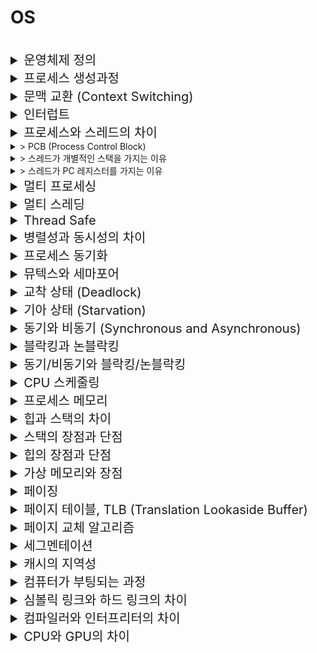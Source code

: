 # OS

<br>

<details>
<summary style="font-size:20px">운영체제 정의</summary>
<div markdown="1">

* 하드웨어(CPU, 메모리, 디스크 등)를 관리
* `응용 프로그램과 하드웨어 사이에서 인터페이스 역할`을 하는 시스템 소프트웨어
* 시스템의 자원과 동작을 관리하는 소프트웨어
* 프로세스, 저장장치, 네트워킹, 사용자, 하드웨어 관리

</div>
</details>


<details>
<summary style="font-size:20px">프로세스 생성과정</summary>
<div markdown="1">

* 프로세스 관리 정보를 갖는 `Process Control Block를 생성`하고 프로그램의 코드를 읽어 들여 `코드 영역`을 메모리에 할당
* 초기화된 전역 변수 및 static 변수인 `데이터 영역`을 메모리에 할당
* `힙과 스택의 초기 메모리 주소를 초기화`
* `Queue에서 프로세스가 등록`되고 운영체제가 CPU를 할당하기를 대기

</div>
</details>


<details>
<summary style="font-size:20px">문맥 교환 (Context Switching)</summary>
<div markdown="1">

* 실행 중이던 프로세스를 중단하고 다른 프로세스를 실행할 때 발생
* 프로세스 사이에서 `CPU 제어권`이 이동되는 것
* 문맥: CPU에서 프로세스를 실행하는데 필요한 프로세스의 정보, 각 프로세스의 `PCB`에 저장
* 과정
  1. 실행 중이던 프로세스의`상태(문맥)를 PCB에 보관`<br>
  2. 새로운 프로세스의 `PCB에서 문맥(Context)을 복원`해 레지스터에 적재<br>
  3. 새로운 프로세스 실행

</div>
</details>


<details>
<summary style="font-size:20px">인터럽트</summary>
<div markdown="1">

* 프로그램을 실행하는 도중에 예기치 않은 상황이 발생할 경우 `현재 실행 중인 작업을 즉시 중단`하고, `발생된 상황을 우선 처리`한 후 `실행 중이던 작업으로 복귀`하여 계속 처리하는 것
* 문맥 교환을 구현할 때 `Timer Interrupt`를 통해서 제어권을 커널이 가져올 수 있도록 활용

</div>
</details>


<details>
<summary style="font-size:20px">프로세스와 스레드의 차이</summary>
<div markdown="1">

* 프로세스는 `실행중인 프로그램`으로 OS로부터 자원을 할당받아 실행, `코드/데이터/스택/힙` 메모리 영역을 가짐
* `프로세스의 독립적인 실행 단위`로 프로세스로부터 자원을 할당받아 실행, 프로세스의 코드/데이터/힙 메모리 영역을 공유하고 `개별적인 스택`을 가짐

</div>
</details>

<details>
<summary> > PCB (Process Control Block)</summary>
<div markdown="1">

* `프로세스 관리 정보`를 저장하는 커널의 자료구조 (Data 영역에 존재)
* Process 상태, PC(다음에 수행할 명령어의 주소), CPU 레지스터, CPU 스케줄링 정보, 메모리 관리 정보 등을 저장
* `문맥 교환` 시에 진행 사항을 PCB에 저장하고 CPU 반환 -> CPU를 할당받으면 PCB에 저장되어 있는 내용을 불러와 이전에 종료되었던 시점부터 다시 수행

</div>
</details>


<details>
<summary> > 스레드가 개별적인 스택을 가지는 이유</summary>
<div markdown="1">

* 스택에는 함수 호출 시의 전달인자, 지역 변수, 되돌아갈 주소 등을 저장
* 독립적인 스택을 갖는 것은 독립적인 함수 호출이 가능하고 독립적인 실행 흐름을 추가할 수 있다는 것을 의미

</div>
</details>


<details>
<summary> > 스레드가 PC 레지스터를 가지는 이유</summary>
<div markdown="1">

* 스레드는 CPU를 할당/반납하고를 반복
* 이전까지의 수행 내역을 기억하기 위해 독립적인 PC 사용

</div>
</details>


<details>
<summary style="font-size:20px">멀티 프로세싱</summary>
<div markdown="1">

* 멀티 프로세싱은 여러 CPU(`프로세서`)가 여러 작업을 동시에 처리하는 것 (병렬 처리)
* `안전성`: 하나의 프로세스가 죽더라도 다른 프로세스에는 영향을 끼치지 않고 정상적으로 수행
* 통신 비용/문맥 교환 `비용이 큼`
* `많은 메모리 공간`을 차지
* `IPC`를 통해 통신: Pipe나 Shared Memory가 있어야 데이터를 주고 받을 수 있음
  * IPC (Inter Process Communication): 프로세스 간의 통신을 하는 것

</div>
</details>


<details>
<summary style="font-size:20px">멀티 스레딩</summary>
<div markdown="1">

* 멀티 스레딩은 하나의 프로세스에 여러 스레드가 자원을 공유하며 작업을 나누어 하는 것
* `안전성 낮음`: 하나의 스레드의 비정상적인 활동은 전체 스레드에 영향을 끼칠 수 있음
* 통신 비용/문맥 교환 `비용이 적음`
* `코드/데이터/힙 영역을 공유`해 `메모리를 적게 차지`하고 공유 메모리가 없어도 통신 가능
* 프로세스를 생성하여 자원을 할당하는 시스템 콜이 감소함으로서 `자원을 효율적으로 관리`


</div>
</details>


<details>
<summary style="font-size:20px">Thread Safe</summary>
<div markdown="1">

* 멀티 스레딩에서 하나의 자원에 여러 스레드가 동시에 접근해도 프로그램 실행의 문제가 없는 상태
* Thread Safe한 코드: `Critical Section`을 통해 스레드 내부에서 처리되는 연산들을 `직렬화(Serialize)` 하여 한 번에 한 스레드에서 연산이 수행되도록 해야됨

</div>
</details>


<details>
<summary style="font-size:20px">병렬성과 동시성의 차이</summary>
<div markdown="1">

* 병렬성: `멀티 코어`에서의 멀티 스레드, 각 코어들의 스레드가 동시에 실행
* 동시성: `싱글 코어`에서의 멀티 스레드, 여러 개의 스레드가 번갈아가며 실행

</div>
</details>


<details>
<summary style="font-size:20px">프로세스 동기화</summary>
<div markdown="1">

* 다중 프로세스 환경에서 자원에 한 프로세스만이 접근 가능하도록 하는 것
* 데이터 일관성이 깨지거나 결과가 잘못될 가능성이 있어 필요함

#### Critical Section(공유 자원, 임계 영역)
* 동일한 자원에 동시에 접근하는 경우가 발생하는 코드 영역
* 접근 순서에 따라 실행 결과가 달라지는 구역

#### Race Condition
* 공유 자원에 여러 프로세스/스레드가 접근할 경우 `접근 순서에 따라 결과가 달라지는 현상`

</div>
</details>


<details>
<summary style="font-size:20px">뮤텍스와 세마포어</summary>
<div markdown="1">

* 둘 다 `상호 배제`를 달성하는 기법
  * 상호 배제: 둘 이상의 프로세스/스레드가 동시에 임계 영역에 진입하는 것을 방지하기 위해 사용하는 알고리즘

#### 뮤텍스
* `스레드 기반`으로 공유 자원의 활용을 제어하는 방법
* 바이너리 세마포어와 비슷한 방식으로 `동기화 대상이 1개`일 때 사용 -> 1개 스레드만 접근 가능
* 소유 가능: `락`을 소유한 프로세스/스레드만이 락을 반환할 수 있음

#### 세마포어
* `프로세스 기반`으로 공유 자원의 활용을 제어하는 방법
* `동기화 대상이 여러 개`일 때 사용 -> `세마포어 변수(Counter)`만큼의 프로세스/스레드 접근 가능
  * 1: 바이너리 세마포어
  * 2 이상: 카운팅 세마포어
  * wait(): 세마포어 변수 1감소 -> Critical Section -> signal(): 세마포어 변수 1증가 
* 소유할 수 없음: 세마포어를 소유하지 않은 프로세스/스레드가 세마포어 해제 가능
* `Deadlock`이 발생할 수 있음

</div>
</details>


<details>
<summary style="font-size:20px">교착 상태 (Deadlock)</summary>
<div markdown="1">

* 둘 이상의 프로세스/스레드가 자원을 점유한 상태에서 서로 다른 프로세스/스레드가 점유하고 있는 자원을 요구하며 `무한정 기다리는` 현상

#### 발생 조건
-> 4가지 조건을 모두 만족해야 됨<br>
* 상호 배제: 하나의 프로세스/스레드가 자원에 접근할 수 있음
* 비선점: 다른 프로세스/스레드의 자원을 뺏을 수 없음
* 점유와 대기: 자원을 가진 상태에서 다른 자원을 기다림
* 순환 대기: 순환 형태로 자원을 대기

#### 해결 방법
- 모든 프로세스가 `lock을 잡는 순서를 동일`하게 코딩
-  `trylock`을 활용하여 lock을 선점한 프로세스/스레드가 없을 때만 락을 얻으려고 시도하는 방법
* 예방: 4가지 조건 중 1개 이상이 만족하지 않도록 함
  * 상호 배제 부정: 여러 프로세스가 공유 자원을 사용하도록 함
  * 점유와 대기 부정: 프로세스가 실행되기 전 필요한 모든 자원을 할당
  * 비선점 부정: 자원을 점유 중인 프로세스가 다른 자원을 요구할 때, 점유 중인 자원을 반납하고 대기
  * 순환 대기 부정: 자원에 고유한 번호를 할당하고, 번호 순서대로 자원을 요구하도록 함
* 회피: 교착상태가 발생하지 않도록 알고리즘 작성
  * `은행원 알고리즘`: 어떤 자원을 할당하기 전에 할당 후에도 안정 상태로 있을 수 있는지 검사 후 할당
* 회복: 교착 상태 발생 후, 해당 프로세스를 종료하거나 할당된 자원을 해제 또는 선점하여 해결
  * 선점할 경우, `기아 상태`가 발생하지 않도록 해야 함
* 무시: 그냥 무시

</div>
</details>


<details>
<summary style="font-size:20px">기아 상태 (Starvation)</summary>
<div markdown="1">

* 여러 프로세스가 부족한 자원을 점유하기 위해 경쟁할 때, `특정 프로세스에 영원히 자원 할당이 되지 않는 경우`

#### 해결 방법
* 프로세스의 우선 순위 변경
* 요청을 순서대로 처리하는 요청 큐 사용

#### 식사하는 철학자 문제

```
5명의 철학자가 원형 식탁에서 식사를 한다. 젓가락은 다섯개 뿐이며, 철학자는 반드시 두 젓가락이 있어야 식사를 할 수 있다. 철학자는 반드시 자신의 왼쪽 또는 오른쪽에 있는 젓가락만 사용할 수 있으며, 식사를 마친 후에는 두 젓가락을 모두 내려놓는다. 
```

#### 문제
* 모든 사람이 왼쪽의 젓가락을 잡으면 `교착상태` 발생 -> 무한히 대기하다가 `기아상태` 발생

#### 해결 방법
* 최대 4명의 철학자만 테이블에 동시에 앉을 수 있도록 한다.
* 한 철학자가 젓가락 두 개를 한번에 집을 수 있을 때만 집는다.
* 비대칭 해결안을 사용. 홀수 번호의 철학자는 왼쪽을 먼저 집고 오른쪽을 집는다. 짝수 번호는 오른쪽을 먼저 집고 왼쪽을 집는다.

</div>
</details>


<details>
<summary style="font-size:20px">동기와 비동기 (Synchronous and Asynchronous)</summary>
<div markdown="1">

#### 동기
* 요청에 대한 응답이 오면 다음 작업을 요청하는 것
* 함수를 호출한 곳에서 호출된 함수가 결과를 반환할 때까지 대기 -> 작업 완료 여부를 계속 확인
* 구성이 단순하나 멀티태스킹이 불가

#### 비동기
* 요청에 대한 응답을 기다리지 않고 다음 작업을 요청
* 함수를 호출하는 곳에서 결과를 기다리지 않고 `Callback 함수`가 결과 처리 -> 작업 완료 여부를 확인하지 않음
* 멀티태스킹이 가능하나 복잡도가 증가 (부하 컨트롤, 데이터 일관성 유지 등)

</div>
</details>


<details>
<summary style="font-size:20px">블락킹과 논블락킹</summary>
<div markdown="1">

#### 블락킹
* `제어권이 호출된 함수로 이동` -> 호출된 함수의 작업이 끝나면 호출한 함수로 제어권 이동
* 요청한 작업을 마칠 때까지 계속 기다림

#### 논블락킹
* `제어권이 호출한 함수에 있음` -> 작업의 완료 여부와 관계없이 새로운 작업 수행 가능
* 논블락킹은 요청한 작업을 즉시 마칠 수 없다면 즉시 리턴함

</div>
</details>


<details>
<summary style="font-size:20px">동기/비동기와 블락킹/논블락킹</summary>
<div markdown="1">

#### 동기/비동기
* `애플리케이션`에서 자주 다뤄지는 개념이며, `프로세스의 수행 순서 보장`과 관련
* 호출되는 함수의 `작업 완료 여부를 누가 신경쓰느냐가` 관심사
* 비동기는 `콜백`으로 호출된 함수가 완료 여부를 신경쓰고 호출한 함수는 그냥 자기 일을 하다가 콜백을 받으면 됨

#### 블락킹/논블락킹
* 주로 IO, 멀티 스레딩에서 사용, `프로세스의 유휴 상태`에 대한 개념
* 호출되는 함수가 `바로 return하느냐 마느냐`가 관심사

</div>
</details>


<details>
<summary style="font-size:20px">CPU 스케줄링</summary>
<div markdown="1">

#### SRT (Shortest Remaining Time)
* `남은 시간이 가장 적은` 프로세스를 실행

#### Round Robin
* `Time Slice` 단위로 공평하게 프로세스 실행
* 할당된 시간 내에 끝나지 않으면 다음 프로세스에게 CPU를 양보하고 준비 상태 큐의 가장 뒤로 배치

#### MLFQ (Multi Level Feedback Queue)
* 우선 순위 개수만큼 Queue가 있으며 최상위 단계의 Queue부터 실행 후 해당 큐의 할당량이 끝나면 하위 우선 순위 Queue를 실행하는 스케줄링 기법
* 처음 시작은 모든 프로세스가 가장 높은 우선 순위 Queue에 존재하나 할당된 Time Slice를 소진하면 우선 순위를 감소시켜서 우선 순위 결정
* `Aging`: 일정 주기마다 모든 작업을 가장 높은 우선 순위 큐로 이동시켜서 Starvation 방지

</div>
</details>


<details>
<summary style="font-size:20px">프로세스 메모리</summary>
<div markdown="1">

* 코드: 프로그램의 코드 저장
* 데이터: 전역 변수, 정적 변수 저장
* 스택: 지역 변수, 매개 변수, 함수의 호출과 할당, `컴파일`에 크기 결정
* 힙: 동적으로 할당 및 해제, `런 타임`에 크기 결정

</div>
</details>


<details>
<summary style="font-size:20px">힙과 스택의 차이</summary>
<div markdown="1">

* 힙: 프로그램 코드에서 `동적으로 할당`하여 사용되는 메모리 영역
* 스택: `함수를 호출`할 때나 `지역변수`를 지정할 때 `자동`으로 할당되는 메모리 영역

</div>
</details>


<details>
<summary style="font-size:20px">스택의 장점과 단점</summary>
<div markdown="1">

* 장점: 자동으로 처리되기 때문에 `낭비되는 공간이 없고` 사용하기가 편리
* 단점: 한계가 있어 한계를 초과하도록 삽입할 수 없고 `유연성이 부족`

</div>
</details>


<details>
<summary style="font-size:20px">힙의 장점과 단점</summary>
<div markdown="1">

* 장점: 프로그램에 필요한 개체의 개수나 크기를 미리 알 수 없는 경우 사용하고 개체가 너무 커서 스택 할당자에 맞지 않는 경우 사용 가능
* 단점: `할당/해제 작업`으로 인한 속도 저하

</div>
</details>


<details>
<summary style="font-size:20px">가상 메모리와 장점</summary>
<div markdown="1">

#### 가상 메모리
* `물리 메모리 크기의 한계를 극복`하기 위해 나온 기술로 메모리가 실제 메모리보다 많아 보이게 하는 기술
* 프로그램에 실제 메모리 주소가 아닌 `가상의 메모리 주소를 주는 방식`으로 프로그램 별로 사용 중인 메모리보다 큰 메모리를 사용하는 듯한 환상을 주는 기법
* `MMU(Memory Management Unit)`는 가상 메모리 주소를 물리 주소로 변환

#### 장점
* 실제 프로그램 전체를 적재하여 사용하지 않고 일부분만 적재하기 때문에 메모리 제약을 극복
* 메모리의 실제 주소를 사용하지 않으므로 보안 상의 장점이 존재

</div>
</details>


<details>
<summary style="font-size:20px">페이징</summary>
<div markdown="1">

* 프로세스를 `일정 크기인 페이지`로 잘라서 가상 메모리에 적재하고 `페이지 테이블`을 이용하여 프레임으로 변환하여 가상 메모리를 관리하는 기법
* 페이지: `가상 메모리`를 최소 단위로 쪼개어 만든 `일정한` 크기의 블럭
* 프레임: `물리 메모리`에 페이지 크기와 같은 블럭으로 나눈 블럭
* CPU가 가상 주소 접근 시 MMU가 페이지 테이블의 `시작(base) 주소`를 접근해서 물리주소 가져 옴
* `내부 단편화` 발생: 페이지가 다 채워지지 않아 발생하는 공간 낭비

</div>
</details>


<details>
<summary style="font-size:20px">페이지 테이블, TLB (Translation Lookaside Buffer)</summary>
<div markdown="1">

#### 요약
* 가상 주소로 물리 주소에 접근할 때, `TLB -> 페이지 테이블 -> Disk` 순으로 접근

#### 과정
* MMU는 TLB 캐시를 저장해 가상주소가 물리 주소로 변환되어야할 때, `TLB`에서 먼저 검색
* 해당 주소가 있다면: `TLB Hit` -> 물리 주소가 반환되고 메모리에 접근
* 해당 주소가 없다면: `TLB Miss` -> `페이지 테이블`에서 페이지와 프레임의 맵핑 탐색
* 해당 주소가 있다면: `페이지 테이블 Hit` -> 이 값을 다시 TLB에 쓰고 물리 주소로 변환 후 메모리에 접근
* 해당 주소가 없다면: `Page Fault` -> `Disk`에서 찾아 이 값을 페이지 테이블과 TLB에 쓰고 물리 주소로 메모리에 접근

</div>
</details>


<details>
<summary style="font-size:20px">페이지 교체 알고리즘</summary>
<div markdown="1">

#### FIFO
* 들어온 페이지 `순서대로` 페이지를 교체하는 알고리즘
* `Belady의 모순` 발생: 페이지 프레임의 개수를 늘리면 Page Fault 발생이 감소할 것 같으나, 실제로는 실패가 증가할 수도 있음

#### LRU (Least-Recently-Used)
* `가장 오랫동안 사용되지 않은` 페이지를 선택하여 교체하는 알고리즘

#### LFU (Least-Frequently-Used)
* `참조 횟수가 가장 적은 페이지`를 교체하는 알고리즘

</div>
</details>


<details>
<summary style="font-size:20px">세그멘테이션</summary>
<div markdown="1">

* 프로세스를 서로 다른 크기의 논리적 단위인 `세그먼트`로 나누어 메모리에 배치하는 것
* 메모리를 세그먼트로 나누고 `세그먼트 테이블`에 각 세그먼트의 `시작(base) 주소`와 `크기(limit)` 정보를 운용하여 가상 메모리를 관리하는 기법
* `외부 단편화` 발생: 작은 메모리가 중간 중간 존재하여 총 메모리는 충분하지만 실제로는 할당할 수 없는 상황

</div>
</details>


<details>
<summary style="font-size:20px">캐시의 지역성</summary>
<div markdown="1">

* 시간 지역성: `최근`에 참조된 주소의 내용은 곧 다음에 다시 참조되는 특성 (순환, 재귀)
* 공간 지역성: 대부분의 실제 프로그램이 참조된 주소와 `인접한` 주소가 다시 참조되는 특성 (배열)

</div>
</details>


<details>
<summary style="font-size:20px">컴퓨터가 부팅되는 과정</summary>
<div markdown="1">

* 처음에 부팅이 되면 `BIOS`가 실행 될 수 있도록 `메모리의 0번지에는 ROM`이 올라와있고, `CPU는 0번지를 읽어` 자동으로 ROM의 BIOS가 실행
* `BIOS는 하드디스크의 0번지 부터 한 섹터를 읽어와 거기에 있는 부트스트랩 코드를 실행` 
* 부트스트랩이 `부트로더`(bootcamp, grub)를 실행시키고 그 다음 커널이 로드

</div>
</details>


<details>
<summary style="font-size:20px">심볼릭 링크와 하드 링크의 차이</summary>
<div markdown="1">

* 심볼릭 링크(소프트 링크): 원본 파일의 이름을 가리키는 링크, 원본 파일이 사라지면 역할 수행X
* 하드 링크: 원본 파일의 이름을 가리키는 링크, 사본을 생성, 원본파일이 사라져도 원본과 동일한 내용의 파일을 가질 수 있음을 의미

</div>
</details>


<details>
<summary style="font-size:20px">컴파일러와 인터프리터의 차이</summary>
<div markdown="1">

* 고급 언어로 작성된 프로그램 -> 기계어로 번역

#### 컴파일러
* 프로그램 `전체`를 한 번에 번역
* 목적 프로그램 생성: 목적 프로그램(기계어)으로 번역 -> 링킹 -> 실행 가능한 실행파일(어셈블리, 바이너리 파일) 생성
* 번역 속도 느림, 실행 속도 빠름
* C, Java

#### 인터프리터
* 프로그램을 `한 줄씩` 번역
* 번역과 동시에 프로그램 실행
* 번역 속도 빠름, 실행 속도 느림
* Python

</div>
</details>


<details>
<summary style="font-size:20px">CPU와 GPU의 차이</summary>
<div markdown="1">

#### CPU
* 컴퓨터의 자원을 관리하는 중앙처리장치
* `직렬` 처리에 최적화된 몇 개의 코어

#### GPU
* 반복적이고 비슷한 대량의 연산을 수행
* `병렬` 처리용으로 설계된 수 천 개의 소형인 효율적인 코어로 구성
* CPU보다 빠름

</div>
</details>
